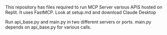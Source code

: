 This repository has files required to run MCP Server various APIS hosted on Replit. It uses FastMCP.
Look at setup.md and download Claude Desktop 

Run api_base.py and main.py in two different servers or ports. 
main.py depends on api_base.py for various calls.

